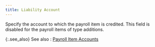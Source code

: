 ```yaml
---
title: Liability Account
---
```



Specify the account to which the payroll item is credited. This field  is disabled for the payroll items of type additions.


{:.see_also}
See also
: [Payroll  Item Accounts](JavaScript:RelatedTopics1.Click())<!--Metadata type="DesignerControl" startspan
<object CLASSID="clsid:ADB880A6-D8FF-11CF-9377-00AA003B7A11"
	ID=RelatedTopics1
	TYPE="application/x-oleobject">
</object>-->

<object classid="clsid:ADB880A6-D8FF-11CF-9377-00AA003B7A11" id="RelatedTopics1" type="application/x-oleobject"> 
 <param name="Command" value="Related Topics">
<param name="Window" value="second">
<param name="Item1" value="Payroll Item Accounts;{{site.prl_chm}}/misc/payroll_item_accounts.html">
</object><!--Metadata type="DesignerControl" endspan-->

